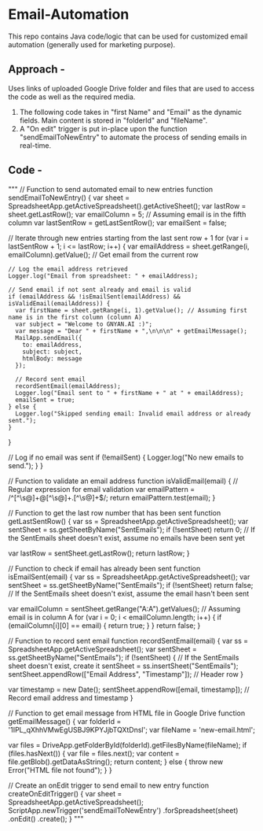 # Email-Automation
This repo contains Java code/logic that can be used for customized email automation (generally used for marketing purpose).

## Approach -
Uses links of uploaded Google Drive folder and files that are used to access the code as well as the required media.

1. The following code takes in "first Name" and "Email" as the dynamic fields. Main content is stored in "folderId" and "fileName".
2. A "On edit" trigger is put in-place upon the function "sendEmailToNewEntry" to automate the process of sending emails in real-time.

## Code - 
"""
// Function to send automated email to new entries
function sendEmailToNewEntry() {
  var sheet = SpreadsheetApp.getActiveSpreadsheet().getActiveSheet();
  var lastRow = sheet.getLastRow();
  var emailColumn = 5; // Assuming email is in the fifth column
  var lastSentRow = getLastSentRow();
  var emailSent = false;

  // Iterate through new entries starting from the last sent row + 1
  for (var i = lastSentRow + 1; i <= lastRow; i++) {
    var emailAddress = sheet.getRange(i, emailColumn).getValue(); // Get email from the current row

    // Log the email address retrieved
    Logger.log("Email from spreadsheet: " + emailAddress);

    // Send email if not sent already and email is valid
    if (emailAddress && !isEmailSent(emailAddress) && isValidEmail(emailAddress)) {
      var firstName = sheet.getRange(i, 1).getValue(); // Assuming first name is in the first column (column A)
      var subject = "Welcome to GNYAN.AI :)";
      var message = "Dear " + firstName + ",\n\n\n" + getEmailMessage();
      MailApp.sendEmail({
        to: emailAddress,
        subject: subject,
        htmlBody: message
      });

      // Record sent email
      recordSentEmail(emailAddress);
      Logger.log("Email sent to " + firstName + " at " + emailAddress);
      emailSent = true;
    } else {
      Logger.log("Skipped sending email: Invalid email address or already sent.");
    }
  }

  // Log if no email was sent
  if (!emailSent) {
    Logger.log("No new emails to send.");
  }
}

// Function to validate an email address
function isValidEmail(email) {
  // Regular expression for email validation
  var emailPattern = /^[^\s@]+@[^\s@]+\.[^\s@]+$/;
  return emailPattern.test(email);
}

// Function to get the last row number that has been sent
function getLastSentRow() {
  var ss = SpreadsheetApp.getActiveSpreadsheet();
  var sentSheet = ss.getSheetByName("SentEmails");
  if (!sentSheet) return 0; // If the SentEmails sheet doesn't exist, assume no emails have been sent yet

  var lastRow = sentSheet.getLastRow();
  return lastRow;
}

// Function to check if email has already been sent
function isEmailSent(email) {
  var ss = SpreadsheetApp.getActiveSpreadsheet();
  var sentSheet = ss.getSheetByName("SentEmails");
  if (!sentSheet) return false; // If the SentEmails sheet doesn't exist, assume the email hasn't been sent

  var emailColumn = sentSheet.getRange("A:A").getValues(); // Assuming email is in column A
  for (var i = 0; i < emailColumn.length; i++) {
    if (emailColumn[i][0] == email) {
      return true;
    }
  }
  return false;
}

// Function to record sent email
function recordSentEmail(email) {
  var ss = SpreadsheetApp.getActiveSpreadsheet();
  var sentSheet = ss.getSheetByName("SentEmails");
  if (!sentSheet) { // If the SentEmails sheet doesn't exist, create it
    sentSheet = ss.insertSheet("SentEmails");
    sentSheet.appendRow(["Email Address", "Timestamp"]); // Header row
  }

  var timestamp = new Date();
  sentSheet.appendRow([email, timestamp]); // Record email address and timestamp
}

// Function to get email message from HTML file in Google Drive
function getEmailMessage() {
  var folderId = '1IPL_qXhhVMwEgUSBJ9KPYJjbTQXtDnsl';
  var fileName = 'new-email.html';

  var files = DriveApp.getFolderById(folderId).getFilesByName(fileName);
  if (files.hasNext()) {
    var file = files.next();
    var content = file.getBlob().getDataAsString();
    return content;
  } else {
    throw new Error("HTML file not found");
  }
}

// Create an onEdit trigger to send email to new entry
function createOnEditTrigger() {
  var sheet = SpreadsheetApp.getActiveSpreadsheet();
  ScriptApp.newTrigger('sendEmailToNewEntry')
    .forSpreadsheet(sheet)
    .onEdit()
    .create();
}
"""
